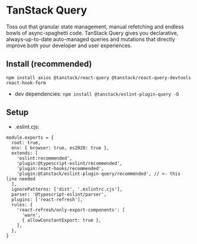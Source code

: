 # TanStack Query

Toss out that granular state management, manual refetching and endless bowls of async-spaghetti code. TanStack Query gives you declarative, always-up-to-date auto-managed queries and mutations that directly improve both your developer and user experiences.

## Install (recommended)

```npm install axios @tanstack/react-query @tanstack/react-query-devtools react-hook-form```
- dev dependencies:
```npm install @tanstack/eslint-plugin-query -D ```

## Setup

- .eslint.cjs:
```
module.exports = {
  root: true,
  env: { browser: true, es2020: true },
  extends: [
    'eslint:recommended',
    'plugin:@typescript-eslint/recommended',
    'plugin:react-hooks/recommended',
    'plugin:@tanstack/eslint-plugin-query/recommended', // <- this line needed
  ],
  ignorePatterns: ['dist', '.eslintrc.cjs'],
  parser: '@typescript-eslint/parser',
  plugins: ['react-refresh'],
  rules: {
    'react-refresh/only-export-components': [
      'warn',
      { allowConstantExport: true },
    ],
  },
}

